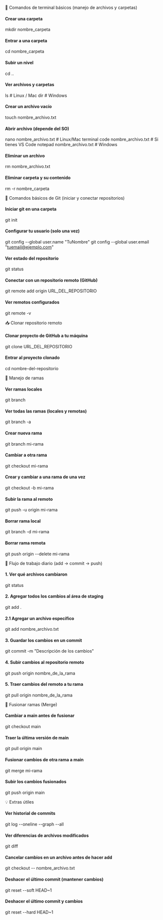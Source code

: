 📂 Comandos de terminal básicos (manejo de archivos y carpetas)
#### Crear una carpeta
mkdir nombre_carpeta

#### Entrar a una carpeta
cd nombre_carpeta

#### Subir un nivel
cd ..

#### Ver archivos y carpetas
ls           # Linux / Mac
dir          # Windows

#### Crear un archivo vacío
touch nombre_archivo.txt

#### Abrir archivo (depende del SO)
nano nombre_archivo.txt      # Linux/Mac terminal
code nombre_archivo.txt      # Si tienes VS Code
notepad nombre_archivo.txt   # Windows

#### Eliminar un archivo
rm nombre_archivo.txt

#### Eliminar carpeta y su contenido
rm -r nombre_carpeta


🌱 Comandos básicos de Git (iniciar y conectar repositorios)
#### Iniciar git en una carpeta
git init

#### Configurar tu usuario (solo una vez)
git config --global user.name "TuNombre"
git config --global user.email "tuemail@ejemplo.com"

#### Ver estado del repositorio
git status

#### Conectar con un repositorio remoto (GitHub)
git remote add origin URL_DEL_REPOSITORIO

#### Ver remotos configurados
git remote -v


📥 Clonar repositorio remoto

#### Clonar proyecto de GitHub a tu máquina
git clone URL_DEL_REPOSITORIO

#### Entrar al proyecto clonado
cd nombre-del-repositorio


🌿 Manejo de ramas
#### Ver ramas locales
git branch

#### Ver todas las ramas (locales y remotas)
git branch -a

#### Crear nueva rama
git branch mi-rama

#### Cambiar a otra rama
git checkout mi-rama

#### Crear y cambiar a una rama de una vez
git checkout -b mi-rama

#### Subir la rama al remoto
git push -u origin mi-rama

#### Borrar rama local
git branch -d mi-rama

#### Borrar rama remota
git push origin --delete mi-rama


📝 Flujo de trabajo diario (add → commit → push)
#### 1. Ver qué archivos cambiaron
git status

#### 2. Agregar todos los cambios al área de staging
git add .

#### 2.1 Agregar un archivo específico
git add nombre_archivo.txt

#### 3. Guardar los cambios en un commit
git commit -m "Descripción de los cambios"

#### 4. Subir cambios al repositorio remoto
git push origin nombre_de_la_rama

#### 5. Traer cambios del remoto a tu rama
git pull origin nombre_de_la_rama



🔄 Fusionar ramas (Merge)
#### Cambiar a main antes de fusionar
git checkout main

#### Traer la última versión de main
git pull origin main

#### Fusionar cambios de otra rama a main
git merge mi-rama

#### Subir los cambios fusionados
git push origin main


💡 Extras útiles
#### Ver historial de commits
git log --oneline --graph --all

#### Ver diferencias de archivos modificados
git diff

#### Cancelar cambios en un archivo antes de hacer add
git checkout -- nombre_archivo.txt

#### Deshacer el último commit (mantener cambios)
git reset --soft HEAD~1

#### Deshacer el último commit y cambios
git reset --hard HEAD~1